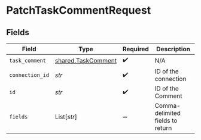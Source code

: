 # PatchTaskCommentRequest


## Fields

| Field                                                    | Type                                                     | Required                                                 | Description                                              |
| -------------------------------------------------------- | -------------------------------------------------------- | -------------------------------------------------------- | -------------------------------------------------------- |
| `task_comment`                                           | [shared.TaskComment](../../models/shared/taskcomment.md) | :heavy_check_mark:                                       | N/A                                                      |
| `connection_id`                                          | *str*                                                    | :heavy_check_mark:                                       | ID of the connection                                     |
| `id`                                                     | *str*                                                    | :heavy_check_mark:                                       | ID of the Comment                                        |
| `fields`                                                 | List[*str*]                                              | :heavy_minus_sign:                                       | Comma-delimited fields to return                         |